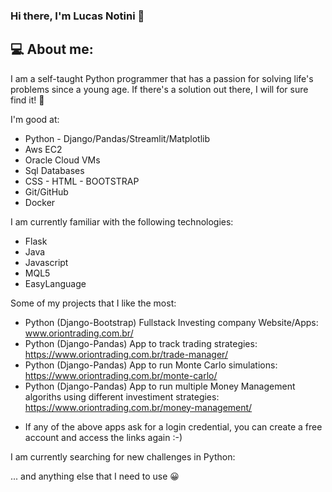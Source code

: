 ### Hi there, I'm Lucas Notini 👋

## 💻 About me:

I am a self-taught Python programmer that has a passion for solving life's problems since a young age.
If there's a solution out there, I will for sure find it! :monocle_face:

I'm good at:
- Python - Django/Pandas/Streamlit/Matplotlib
- Aws EC2
- Oracle Cloud VMs
- Sql Databases
- CSS - HTML - BOOTSTRAP
- Git/GitHub
- Docker

I am currently familiar with the following technologies:
- Flask
- Java
- Javascript
- MQL5
- EasyLanguage

Some of my projects that I like the most:
- Python (Django-Bootstrap) Fullstack Investing company Website/Apps: www.oriontrading.com.br/
- Python (Django-Pandas) App to track trading strategies: https://www.oriontrading.com.br/trade-manager/
- Python (Django-Pandas) App to run Monte Carlo simulations: https://www.oriontrading.com.br/monte-carlo/
- Python (Django-Pandas) App to run multiple Money Management algoriths using different investiment strategies: https://www.oriontrading.com.br/money-management/

* If any of the above apps ask for a login credential, you can create a free account and access the links again :-)
  

I am currently searching for new challenges in Python:

... and anything else that I need to use :grinning:


<!--
**lucasnotini/lucasnotini** is a ✨ _special_ ✨ repository because its `README.md` (this file) appears on your GitHub profile.

Here are some ideas to get you started:

- 🔭 I’m currently working on ...
- 🌱 I’m currently learning ...
- 👯 I’m looking to collaborate on ...
- 🤔 I’m looking for help with ...
- 💬 Ask me about ...
- 📫 How to reach me: ...
- 😄 Pronouns: ...
- ⚡ Fun fact: ...
-->
